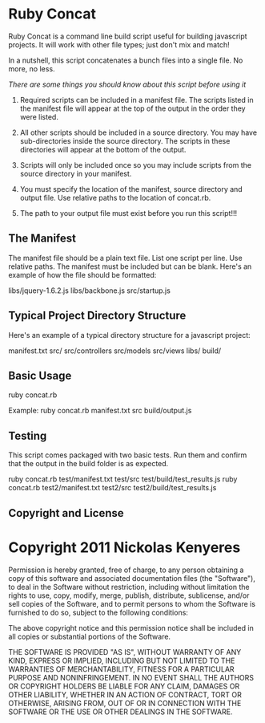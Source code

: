 # Ruby Concat

Ruby Concat is a command line build script useful for building javascript projects. It will work with other 
file types; just don't mix and match!

In a nutshell, this script concatenates a bunch files into a single file. No more, no less.


*There are some things you should know about this script before using it*

1. Required scripts can be included in a manifest file. The scripts listed in the manifest file 
will appear at the top of the output in the order they were listed.

2. All other scripts should be included in a source directory. You may have sub-directories inside
the source directory. The scripts in these directories will appear at the bottom of the output.

3. Scripts will only be included once so you may include scripts from the source directory in your 
manifest.

4. You must specify the location of the manifest, source directory and output file. Use relative 
paths to the location of concat.rb.

5. The path to your output file must exist before you run this script!!!

## The Manifest

The manifest file should be a plain text file. List one script per line. Use relative paths. The 
manifest must be included but can be blank. Here's an example of how the file should be formatted:

libs/jquery-1.6.2.js
libs/backbone.js
src/startup.js

## Typical Project Directory Structure

Here's an example of a typical directory structure for a javascript project:

manifest.txt
src/
src/controllers
src/models
src/views
libs/
build/

## Basic Usage

ruby concat.rb <manifest> <source> <destination>
	
Example: ruby concat.rb manifest.txt src build/output.js

## Testing

This script comes packaged with two basic tests. Run them and confirm that the output in the build folder is as 
expected.

ruby concat.rb test/manifest.txt test/src test/build/test_results.js
ruby concat.rb test2/manifest.txt test2/src test2/build/test_results.js

## Copyright and License

# Copyright 2011 Nickolas Kenyeres
Permission is hereby granted, free of charge, to any person obtaining a copy of this software and associated 
documentation files (the "Software"), to deal in the Software without restriction, including without limitation 
the rights to use, copy, modify, merge, publish, distribute, sublicense, and/or sell copies of the Software, and 
to permit persons to whom the Software is furnished to do so, subject to the following conditions:

The above copyright notice and this permission notice shall be included in all copies or substantial 
portions of the Software.

THE SOFTWARE IS PROVIDED "AS IS", WITHOUT WARRANTY OF ANY KIND, EXPRESS OR IMPLIED, INCLUDING BUT NOT LIMITED 
TO THE WARRANTIES OF MERCHANTABILITY, FITNESS FOR A PARTICULAR PURPOSE AND NONINFRINGEMENT. IN NO EVENT SHALL THE 
AUTHORS OR COPYRIGHT HOLDERS BE LIABLE FOR ANY CLAIM, DAMAGES OR OTHER LIABILITY, WHETHER IN AN ACTION OF CONTRACT, 
TORT OR OTHERWISE, ARISING FROM, OUT OF OR IN CONNECTION WITH THE SOFTWARE OR THE USE OR OTHER DEALINGS IN 
THE SOFTWARE.